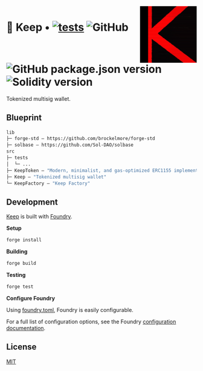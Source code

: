 <img align="right" width="150" height="150" top="0" src="./assets/KALI_K.jpg">

# 🏯 Keep • [![tests](https://github.com/kalidao/keep/actions/workflows/tests.yml/badge.svg)](https://github.com/kalidao/keep/actions/workflows/tests.yml) ![GitHub](https://img.shields.io/github/license/kalidao/keep) ![GitHub package.json version](https://img.shields.io/github/package-json/v/kalidao/keep) ![Solidity version](https://img.shields.io/badge/solidity-%3E%3D%200.8.18-lightgrey)

Tokenized multisig wallet. 

## Blueprint

```ml
lib
├─ forge-std — https://github.com/brockelmore/forge-std
├─ solbase — https://github.com/Sol-DAO/solbase
src
├─ tests
│  └─ ...
├─ KeepToken — "Modern, minimalist, and gas-optimized ERC1155 implementation with Compound-style voting and flexible permissioning scheme"
├─ Keep — "Tokenized multisig wallet"
└─ KeepFactory — "Keep Factory"
```

## Development

[Keep](https://github.com/kalidao/keep) is built with [Foundry](https://github.com/gakonst/foundry).

**Setup**
```bash
forge install
```

**Building**
```bash
forge build
```

**Testing**
```bash
forge test
```

**Configure Foundry**

Using [foundry.toml](./foundry.toml), Foundry is easily configurable.

For a full list of configuration options, see the Foundry [configuration documentation](https://github.com/gakonst/foundry/blob/master/config/README.md#all-options).

## License

[MIT](https://github.com/kalidao/multi-sig/blob/main/LICENSE)
